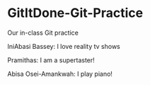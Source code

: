 # GitItDone-Git-Practice
Our in-class Git practice  

IniAbasi Bassey: I love reality tv shows

Pramithas: I am a supertaster!

Abisa Osei-Amankwah: I play piano!
